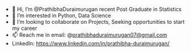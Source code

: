 - 👋 Hi, I’m @PrathibhaDuraimurugan recent Post Graduate in Statistics
- 👀 I’m interested in Python, Data Science
- 💞️ I’m looking to collaborate on Projects, Seeking opportunities to start my career
- 📫 Reach me in email: @prathibhaduraimurugan07@gmail.com
- LinkedIn: https://www.linkedin.com/in/prathibha-duraimurugan/

<!---
PrathibhaDuraimurugan/PrathibhaDuraimurugan is a ✨ special ✨ repository because its `README.md` (this file) appears on your GitHub profile.
You can click the Preview link to take a look at your changes.
--->
